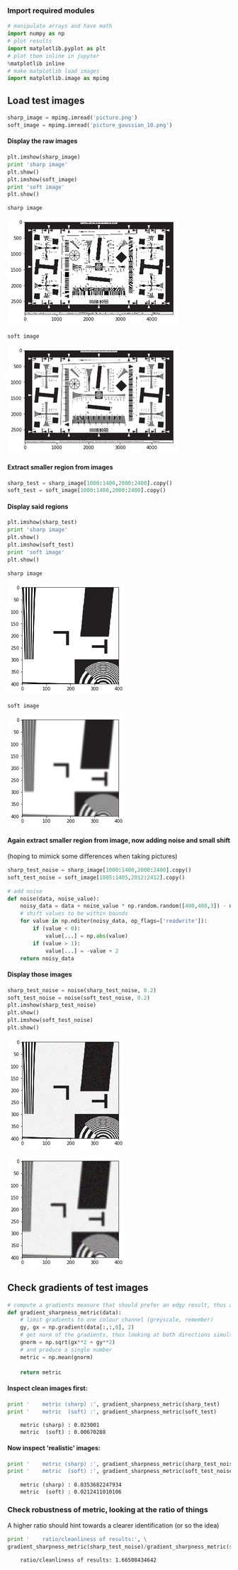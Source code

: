 
### Import required modules


```python
# manipulate arrays and have math
import numpy as np
# plot results
import matplotlib.pyplot as plt
# plot them inline in jupyter
%matplotlib inline
# make matplotlib load images
import matplotlib.image as mpimg
```

## Load  test images


```python
sharp_image = mpimg.imread('picture.png')
soft_image = mpimg.imread('picture_gaussian_10.png')
```

#### Display the raw images


```python
plt.imshow(sharp_image)
print 'sharp image'
plt.show()
plt.imshow(soft_image)
print 'soft image'
plt.show()
```

    sharp image



![png](output_5_1.png)


    soft image



![png](output_5_3.png)


#### Extract smaller region from images


```python
sharp_test = sharp_image[1000:1400,2000:2400].copy()
soft_test = soft_image[1000:1400,2000:2400].copy()
```

#### Display said regions


```python
plt.imshow(sharp_test)
print 'sharp image'
plt.show()
plt.imshow(soft_test)
print 'soft image'
plt.show()
```

    sharp image



![png](output_9_1.png)


    soft image



![png](output_9_3.png)


#### Again extract smaller region from image, now adding noise and small shift
(hoping to mimick some differences when taking pictures)


```python
sharp_test_noise = sharp_image[1000:1400,2000:2400].copy()
soft_test_noise = soft_image[1005:1405,2012:2412].copy()
```


```python
# add noise
def noise(data, noise_value):
    noisy_data = data + noise_value * np.random.random([400,400,3]) - noise_value/2
    # shift values to be within bounds
    for value in np.nditer(noisy_data, op_flags=['readwrite']):
        if (value < 0):
            value[...] = np.abs(value)
        if (value > 1):
            value[...] = -value + 2
    return noisy_data
```

#### Display those images


```python
sharp_test_noise = noise(sharp_test_noise, 0.2)
soft_test_noise = noise(soft_test_noise, 0.2)
plt.imshow(sharp_test_noise)
plt.show()
plt.imshow(soft_test_noise)
plt.show()
```


![png](output_14_0.png)



![png](output_14_1.png)


## Check gradients of test images


```python
# compute a gradients measure that should prefer an edgy result, thus a sharper one
def gradient_sharpness_metric(data):
    # limit gradients to one colour channel (greyscale, remember)
    gy, gx = np.gradient(data[:,:,0], 2)
    # get norm of the gradients, thus looking at both directions simultaneously
    gnorm = np.sqrt(gx**2 + gy**2)
    # and produce a single number
    metric = np.mean(gnorm)
    
    return metric
```

#### Inspect clean images first:


```python
print '    metric (sharp) :', gradient_sharpness_metric(sharp_test)
print '    metric  (soft) :', gradient_sharpness_metric(soft_test)
```

        metric (sharp) : 0.023001
        metric  (soft) : 0.00670288


#### Now inspect 'realistic' images:


```python
print '    metric (sharp) :', gradient_sharpness_metric(sharp_test_noise)
print '    metric  (soft) :', gradient_sharpness_metric(soft_test_noise)
```

        metric (sharp) : 0.0353682247934
        metric  (soft) : 0.0212411010106


### Check robustness of metric, looking at the ratio of things
A higher ratio should hint towards a clearer identification (or so the idea)


```python
print '    ratio/cleanliness of results:', \
gradient_sharpness_metric(sharp_test_noise)/gradient_sharpness_metric(soft_test_noise)
```

        ratio/cleanliness of results: 1.66508434642



```python

```
